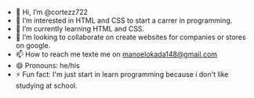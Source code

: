 - 👋 Hi, I’m @cortezz722
- 👀 I’m interested in HTML and CSS to start a carrer in programming.
- 🌱 I’m currently learning HTML and CSS.
- 💞️ I’m looking to collaborate on create websites for companies or stores on google.
- 📫 How to reach me texte me on manoelokada148@gmail.com
- 😄 Pronouns: he/his
- ⚡ Fun fact: I'm just start in learn programming because i don't like studying at school.

<!---
cortezz722/cortezz722 is a ✨ special ✨ repository because its `README.md` (this file) appears on your GitHub profile.
You can click the Preview link to take a look at your changes.
--->

